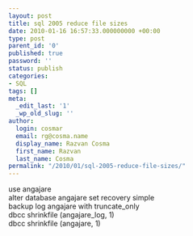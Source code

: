 ```yaml
---
layout: post
title: sql 2005 reduce file sizes
date: 2010-01-16 16:57:33.000000000 +00:00
type: post
parent_id: '0'
published: true
password: ''
status: publish
categories:
- SQL
tags: []
meta:
  _edit_last: '1'
  _wp_old_slug: ''
author:
  login: cosmar
  email: rg@cosma.name
  display_name: Razvan Cosma
  first_name: Razvan
  last_name: Cosma
permalink: "/2010/01/sql-2005-reduce-file-sizes/"
---
```

use angajare  
alter database angajare set recovery simple  
backup log angajare with truncate\_only  
dbcc shrinkfile (angajare\_log, 1)  
dbcc shrinkfile (angajare, 1)

